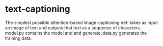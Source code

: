 # text-captioning

The simplest possible attention-based image-captioning net: takes as input an image of text and outputs that text as a sequence of characters. model.py contains the model and and generate_data.py generates the training data.
